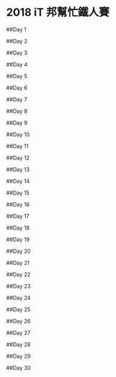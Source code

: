 # 2018 iT 邦幫忙鐵人賽
##Day 1

##Day 2

##Day 3

##Day 4

##Day 5

##Day 6

##Day 7

##Day 8

##Day 9

##Day 10

##Day 11

##Day 12

##Day 13

##Day 14

##Day 15

##Day 16

##Day 17

##Day 18

##Day 19

##Day 20

##Day 21

##Day 22

##Day 23

##Day 24

##Day 25

##Day 26

##Day 27

##Day 28

##Day 29

##Day 30

